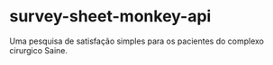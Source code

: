# survey-sheet-monkey-api
Uma pesquisa de satisfação simples para os pacientes do complexo cirurgico Saine.
